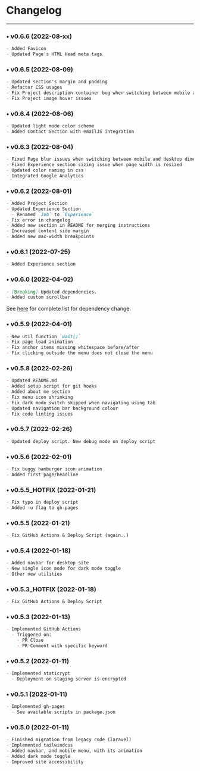 # Changelog
<hr>

### • v0.6.6 (2022-08-xx)
```markdown
- Added Favicon
- Updated Page's HTML Head meta tags
```

### • v0.6.5 (2022-08-09)
```markdown
- Updated section's margin and padding
- Refactor CSS usages
- Fix Project description container bug when switching between mobile and desktop
- Fix Project image hover issues
```

### • v0.6.4 (2022-08-06)
```markdown
- Updated light mode color scheme
- Added Contact Section with emailJS integration
```

### • v0.6.3 (2022-08-04)
```markdown
- Fixed Page blur issues when switching between mobile and desktop dimension
- Fixed Experience section sizing issue when page width is resized
- Updated color naming in css
- Integrated Google Analytics
```

### • v0.6.2 (2022-08-01)
```markdown
- Added Project Section
- Updated Experience Section
  - Renamed `Job` to `Experience`
- Fix error in changelog
- Added new section in README for merging instructions
- Increased content side margin
- Added new max-width breakpoints
```

### • v0.6.1 (2022-07-25)
```markdown
- Added Experience section
```

### • v0.6.0 (2022-04-02)
```markdown
- [Breaking] Updated dependencies.
- Added custom scrollbar
```
See [here](https://github.com/RaymondSalim/PersonalWebsite/pull/35) for complete list for dependency change.

### • v0.5.9 (2022-04-01)
```markdown
- New util function `wait()`
- Fix page load animation
- Fix anchor items missing whitespace before/after
- Fix clicking outside the menu does not close the menu
```

### • v0.5.8 (2022-02-26)
```markdown
- Updated README.md
- Added setup script for git hooks
- Added about me section
- Fix menu icon shrinking
- Fix dark mode switch skipped when navigating using tab
- Updated navigation bar background colour
- Fix code linting issues
```

### • v0.5.7 (2022-02-26)
```markdown
- Updated deploy script. New debug mode on deploy script
```

### • v0.5.6 (2022-02-01)
```markdown
- Fix buggy hamburger icon animation
- Added first page/headline
```

### • v0.5.5_HOTFIX (2022-01-21)
```markdown
- Fix typo in deploy script
- Added -u flag to gh-pages
```

### • v0.5.5 (2022-01-21)
```markdown
- Fix GitHub Actions & Deploy Script (again..)
```

### • v0.5.4 (2022-01-18)
```markdown
- Added navbar for desktop site
- New single icon mode for dark mode toggle
- Other new utilities
```

### • v0.5.3_HOTFIX (2022-01-18)
```markdown
- Fix GitHub Actions & Deploy Script
```

### • v0.5.3 (2022-01-13)
```markdown
- Implemented GitHub Actions
  - Triggered on:
    - PR Close
    - PR Comment with specific keyword
```

### • v0.5.2 (2022-01-11)
```markdown
- Implemented staticrypt
  - Deployment on staging server is encrypted
```

### • v0.5.1 (2022-01-11)
```markdown
- Implemented gh-pages
  - See available scripts in package.json
```

### • v0.5.0 (2022-01-11)
```markdown
- Finished migration from legacy code (laravel)
- Implemented tailwindcss
- Added navbar, and mobile menu, with its animation
- Added dark mode toggle
- Improved site accessibility
```
